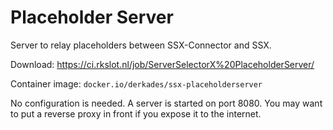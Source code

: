 # Placeholder Server

Server to relay placeholders between SSX-Connector and SSX.

Download: https://ci.rkslot.nl/job/ServerSelectorX%20PlaceholderServer/

Container image: `docker.io/derkades/ssx-placeholderserver`

No configuration is needed. A server is started on port 8080. You may want to put a reverse proxy in front if you expose it to the internet.
